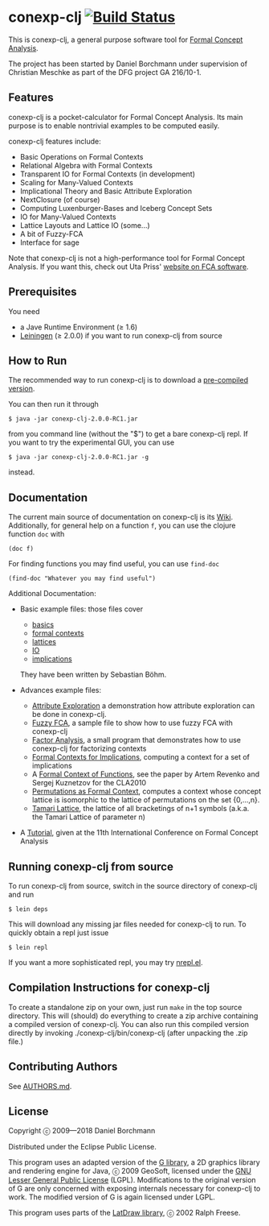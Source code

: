# conexp-clj [![Build Status](https://travis-ci.org/tomhanika/conexp-clj.svg?branch=dev)](https://travis-ci.org/tomhanika/conexp-clj)

This is conexp-clj, a general purpose software tool for [Formal Concept
Analysis](http://www.upriss.org.uk/fca/fca.html).

The project has been started by Daniel Borchmann under supervision of Christian
Meschke as part of the DFG project GA 216/10-1.


## Features

conexp-clj is a pocket-calculator for Formal Concept Analysis.  Its main purpose is to
enable nontrivial examples to be computed easily.

conexp-clj features include:

* Basic Operations on Formal Contexts
* Relational Algebra with Formal Contexts
* Transparent IO for Formal Contexts (in development)
* Scaling for Many-Valued Contexts
* Implicational Theory and Basic Attribute Exploration
* NextClosure (of course)
* Computing Luxenburger-Bases and Iceberg Concept Sets
* IO for Many-Valued Contexts
* Lattice Layouts and Lattice IO (some...)
* A bit of Fuzzy-FCA
* Interface for sage

Note that conexp-clj is not a high-performance tool for Formal Concept Analysis.
If you want this, check out Uta Priss' [website on FCA
software](http://www.upriss.org.uk/fca/fcasoftware.html).


## Prerequisites

You need

* a Jave Runtime Environment (≥ 1.6)
* [Leiningen](http://github.com/technomancy/leiningen) (≥ 2.0.0) if you want to run
  conexp-clj from source


## How to Run

The recommended way to run conexp-clj is to download a
[pre-compiled version](http://algebra20.de/conexp-clj-2.0.0-RC1.jar).

You can then run it through

    $ java -jar conexp-clj-2.0.0-RC1.jar

from you command line (without the "$") to get a bare conexp-clj repl.  If you want to try
the experimental GUI, you can use

    $ java -jar conexp-clj-2.0.0-RC1.jar -g

instead.


## Documentation

The current main source of documentation on conexp-clj is its
[Wiki](http://github.com/tomhanika/conexp-clj/wiki).  Additionally, for general help on a
function `f`, you can use the clojure function `doc` with

~~~
(doc f)
~~~

For finding functions you may find useful, you can use `find-doc`

~~~
(find-doc "Whatever you may find useful")
~~~

Additional Documentation:

- Basic example files: those files cover

  * [basics](doc/examples/01-basics.clj)
  * [formal contexts](doc/examples/02-contexts.clj)
  * [lattices](doc/examples/03-lattices.clj)
  * [IO](doc/examples/04-io.clj)
  * [implications](doc/examples/05-implications.clj)

  They have been written by Sebastian Böhm.

- Advances example files:

  * [Attribute Exploration](doc/examples/exploration.clj)
    a demonstration how attribute exploration can be done in conexp-clj.
  * [Fuzzy FCA](doc/examples/fuzzy.clj),
    a sample file to show how to use fuzzy FCA with conexp-clj
  * [Factor Analysis](doc/examples/factor-analysis.clj),
    a small program that demonstrates how to use conexp-clj for factorizing contexts
  * [Formal Contexts for Implications](doc/examples/implication-closure.clj),
    computing a context for a set of implications
  * A
    [Formal Context of Functions](doc/examples/function-context.clj),
    see the paper by Artem Revenko and Sergej Kuznetzov for the CLA2010
  * [Permutations as Formal Context](doc/examples/permutation-context.clj),
    computes a context whose concept lattice is isomorphic to the lattice of permutations on the set
    \{0,...,n\}.
  * [Tamari Lattice](doc/examples/tamari-lattice.clj),
    the lattice of all bracketings of n+1 symbols (a.k.a. the Tamari Lattice of parameter n)

- A [Tutorial](doc/icfca-2013-tutorial), given
  at the 11th International Conference on Formal Concept Analysis


## Running conexp-clj from source

To run conexp-clj from source, switch in the source directory of conexp-clj and run

    $ lein deps

This will download any missing jar files needed for conexp-clj to run.  To quickly obtain
a repl just issue

    $ lein repl

If you want a more sophisticated repl, you may try
[nrepl.el](http://github.com/kingtim/nrepl.el).


## Compilation Instructions for conexp-clj

To create a standalone zip on your own, just run `make` in the top source directory. This
will (should) do everything to create a zip archive containing a compiled version of
conexp-clj. You can also run this compiled version directly by invoking
./conexp-clj/bin/conexp-clj (after unpacking the .zip file.)


## Contributing Authors

See [AUTHORS.md](AUTHORS.md).

## License

Copyright ⓒ 2009—2018 Daniel Borchmann

Distributed under the Eclipse Public License.

This program uses an adapted version of
the [G library](http://geosoft.no/graphics/index.html), a 2D graphics library
and rendering engine for Java, ⓒ 2009 GeoSoft, licensed under
the [GNU Lesser General Public License](http://www.gnu.org/copyleft/lesser.html)
(LGPL).  Modifications to the original version of G are only concerned with
exposing internals necessary for conexp-clj to work.  The modified version of G
is again licensed under LGPL.

This program uses parts of the [LatDraw library](http://latdraw.org), ⓒ 2002
Ralph Freese.
